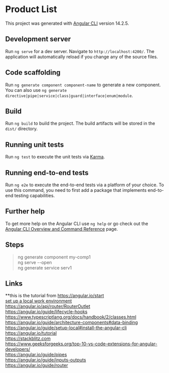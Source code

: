 # Product List
This project was generated with [Angular CLI](https://github.com/angular/angular-cli) version 14.2.5.

## Development server

Run `ng serve` for a dev server. Navigate to `http://localhost:4200/`. The application will automatically reload if you change any of the source files.

## Code scaffolding

Run `ng generate component component-name` to generate a new component. You can also use `ng generate directive|pipe|service|class|guard|interface|enum|module`.

## Build

Run `ng build` to build the project. The build artifacts will be stored in the `dist/` directory.

## Running unit tests

Run `ng test` to execute the unit tests via [Karma](https://karma-runner.github.io).

## Running end-to-end tests

Run `ng e2e` to execute the end-to-end tests via a platform of your choice. To use this command, you need to first add a package that implements end-to-end testing capabilities.

## Further help

To get more help on the Angular CLI use `ng help` or go check out the [Angular CLI Overview and Command Reference](https://angular.io/cli) page.


## Steps<br/>

> ng generate component my-comp1<br />
> ng serve --open<br />
> ng generate service serv1 <br />

## Links

**this is the tutorial from https://angular.io/start<br />
<a href="https://angular.io/guide/setup-local">set up a local work environment</a><br />
https://angular.io/api/router/RouterOutlet<br />
https://angular.io/guide/lifecycle-hooks<br />
https://www.typescriptlang.org/docs/handbook/2/classes.html<br />
https://angular.io/guide/architecture-components#data-binding<br />
https://angular.io/guide/setup-local#install-the-angular-cli<br />
https://angular.io/tutorial<br />
https://stackblitz.com<br />
https://www.geeksforgeeks.org/top-10-vs-code-extensions-for-angular-developers/<br />
https://angular.io/guide/pipes<br />
https://angular.io/guide/inputs-outputs<br />
https://angular.io/guide/router<br />